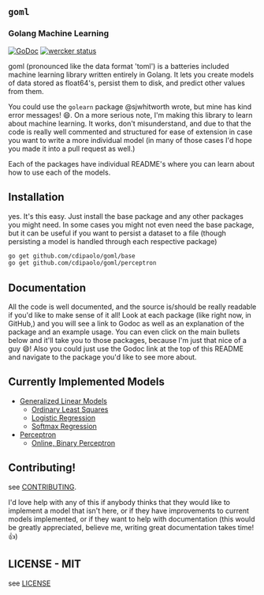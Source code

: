 ## `goml`
### Golang Machine Learning

[![GoDoc](https://godoc.org/github.com/cdipaolo/goml?status.svg)](https://godoc.org/github.com/cdipaolo/goml)
[![wercker status](https://app.wercker.com/status/50a8cfa6170784809e3308941212cef4/s "wercker status")](https://app.wercker.com/project/bykey/50a8cfa6170784809e3308941212cef4)

goml (pronounced like the data format 'toml') is a batteries included machine learning library written entirely in Golang. It lets you create models of data stored as float64's, persist them to disk, and predict other values from them.

You could use the `golearn` package @sjwhitworth wrote, but mine has kind error messages! :smile:. On a more serious note, I'm making this library to learn about machine learning. It works, don't misunderstand, and due to that the code is really well commented and structured for ease of extension in case you want to write a more individual model (in many of those cases I'd hope you made it into a pull request as well.)

Each of the packages have individual README's where you can learn about how to use each of the models.

## Installation

yes. It's this easy. Just install the base package and any other packages you might need. In some cases you might not even need the base package, but it can be useful if you want to persist a dataset to a file (though persisting a model is handled through each respective package)

```bash
go get github.com/cdipaolo/goml/base
go get github.com/cdipaolo/goml/perceptron
```

## Documentation

All the code is well documented, and the source is/should be really readable if you'd like to make sense of it all! Look at each package (like right now, in GitHub,) and you will see a link to Godoc as well as an explanation of the package and an example usage. You can even click on the main bullets below and it'll take you to those packages, because I'm just that nice of a guy :smile:! Also you could just use the Godoc link at the top of this README and navigate to the package you'd like to see more about.

## Currently Implemented Models

- [Generalized Linear Models](linear/)
  * [Ordinary Least Squares](linear/linear.go)
  * [Logistic Regression](linear/logistic.go)
  * [Softmax Regression](linear/softmax.go)
- [Perceptron](perceptron/)
  * [Online, Binary Perceptron](perceptron/perceptron.go)

## Contributing!

see [CONTRIBUTING](CONTRIBUTING.md).

I'd love help with any of this if anybody thinks that they would like to implement a model that isn't here, or if they have improvements to current models implemented, or if they want to help with documentation (this would be greatly appreciated, believe me, writing great documentation takes time! :+1:)

## LICENSE - MIT

see [LICENSE](LICENSE)
